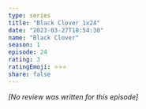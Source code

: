 ```yaml
---
type: series
title: "Black Clover 1x24"
date: "2023-03-27T18:54:30"
name: "Black Clover"
season: 1
episode: 24
rating: 3
ratingEmoji: ⭐️⭐️⭐️
share: false
---
```


*[No review was written for this episode]*
